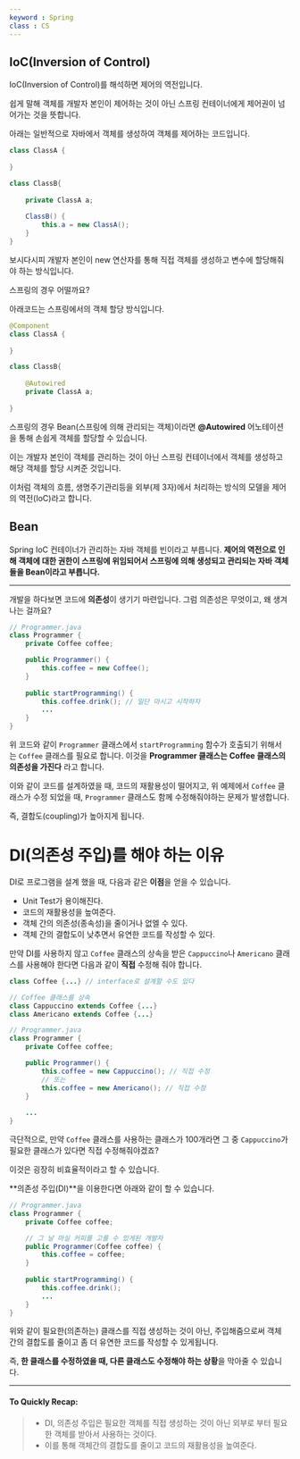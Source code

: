 ```yaml
---
keyword : Spring
class : CS
---
```


## IoC(Inversion of Control)

IoC(Inversion of Control)를 해석하면 제어의 역전입니다.

쉽게 말해 객체를 개발자 본인이 제어하는 것이 아닌 스프링 컨테이너에게 제어권이 넘어가는 것을 뜻합니다.

아래는 일반적으로 자바에서 객체를 생성하여 객체를 제어하는 코드입니다.

```java
class ClassA {
		
}

class ClassB{
	
    private ClassA a;
    
    ClassB() {
    	this.a = new ClassA();
    }
}
```

보시다시피 개발자 본인이 new 연산자를 통해 직접 객체를 생성하고 변수에 할당해줘야 하는 방식입니다.

스프링의 경우 어떨까요?

아래코드는 스프링에서의 객체 할당 방식입니다.

```java
@Component
class ClassA {
		
}

class ClassB{
	
    @Autowired
    private ClassA a;
 
}
```

스프링의 경우 Bean(스프링에 의해 관리되는 객체)이라면 **@Autowired** 어노테이션을 통해 손쉽게 객체를 할당할 수 있습니다.

이는 개발자 본인이 객체를 관리하는 것이 아닌 스프링 컨테이너에서 객체를 생성하고 해당 객체를 할당 시켜준 것입니다.

이처럼 객체의 흐름, 생명주기관리등을 외부(제 3자)에서 처리하는 방식의 모델을 제어의 역전(IoC)라고 합니다.


## Bean

Spring IoC 컨테이너가 관리하는 자바 객체를 빈이라고 부릅니다. **제어의 역전으로 인해 객체에 대한 권한이 스프링에 위임되어서 스프링에 의해 생성되고 관리되는 자바 객체들을 Bean이라고 부릅니다.**


---


개발을 하다보면 코드에 **의존성**이 생기기 마련입니다. 그럼 의존성은 무엇이고, 왜 생겨나는 걸까요?


```java
// Programmer.java
class Programmer {
    private Coffee coffee;

    public Programmer() {
    	this.coffee = new Coffee();
    }
    
    public startProgramming() {
    	this.coffee.drink(); // 일단 마시고 시작하자
        ...
    }
}
```

위 코드와 같이 `Programmer` 클래스에서 `startProgramming` 함수가 호출되기 위해서는 `Coffee` 클래스를 필요로 합니다. 이것을 **Programmer 클래스는 Coffee 클래스의 의존성을 가진다** 라고 합니다.

이와 같이 코드를 설계하였을 때, 코드의 재활용성이 떨어지고, 위 예제에서 `Coffee` 클래스가 수정 되었을 때, `Programmer` 클래스도 함께 수정해줘야하는 문제가 발생합니다.

즉, 결합도(coupling)가 높아지게 됩니다.


# DI(의존성 주입)를 해야 하는 이유

DI로 프로그램을 설계 했을 때, 다음과 같은 **이점**을 얻을 수 있습니다.

-   Unit Test가 용이해진다.
-   코드의 재활용성을 높여준다.
-   객체 간의 의존성(종속성)을 줄이거나 없엘 수 있다.
-   객체 간의 결합도이 낮추면서 유연한 코드를 작성할 수 있다.

만약 DI를 사용하지 않고 `Coffee` 클래스의 상속을 받은 `Cappuccino`나 `Americano` 클래스를 사용해야 한다면 다음과 같이 **직접** 수정해 줘야 합니다.

```java
class Coffee {...} // interface로 설계할 수도 있다

// Coffee 클래스를 상속
class Cappuccino extends Coffee {...}
class Americano extends Coffee {...}

// Programmer.java
class Programmer {
    private Coffee coffee;

    public Programmer() {
    	this.coffee = new Cappuccino(); // 직접 수정
        // 또는 
        this.coffee = new Americano(); // 직접 수정
    }
    
    ...
}
```

극단적으로, 만약 `Coffee` 클래스를 사용하는 클래스가 100개라면 그 중 `Cappuccino`가 필요한 클래스가 있다면 직접 수정해줘야겠죠? 

이것은 굉장히 비효율적이라고 할 수 있습니다.

**의존성 주입(DI)**을 이용한다면 아래와 같이 할 수 있습니다.

```java
// Programmer.java
class Programmer {
    private Coffee coffee;

    // 그 날 마실 커피를 고를 수 있게된 개발자
    public Programmer(Coffee coffee) {
    	this.coffee = coffee;
    }
    
    public startProgramming() {
    	this.coffee.drink();
        ...
    }
}
```

위와 같이 필요한(의존하는) 클래스를 직접 생성하는 것이 아닌, 주입해줌으로써 객체 간의 결합도를 줄이고 좀 더 유연한 코드를 작성할 수 있게됩니다.

즉, **한 클래스를 수정하였을 때, 다른 클래스도 수정해야 하는 상황**을 막아줄 수 있습니다.

---

#### To Quickly Recap:
> 
> -   DI, 의존성 주입은 필요한 객체를 직접 생성하는 것이 아닌 외부로 부터 필요한 객체를 받아서 사용하는 것이다.
> -   이를 통해 객체간의 결합도를 줄이고 코드의 재활용성을 높여준다.
> 